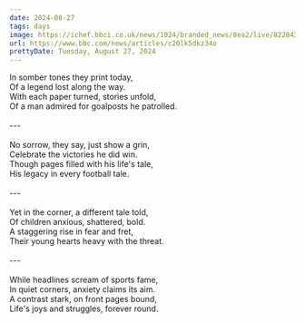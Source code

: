 ```yaml
---
date: 2024-08-27
tags: days
image: https://ichef.bbci.co.uk/news/1024/branded_news/8ea2/live/822843c0-63fc-11ef-b970-9f202720b57a.png
url: https://www.bbc.com/news/articles/c20lk5dkz34o
prettyDate: Tuesday, August 27, 2024
---
```

In somber tones they print today,<br>Of a legend lost along the way.<br>With each paper turned, stories unfold,<br>Of a man admired for goalposts he patrolled.<br><br>---<br><br>No sorrow, they say, just show a grin,<br>Celebrate the victories he did win.<br>Though pages filled with his life's tale,<br>His legacy in every football tale.<br><br>---<br><br>Yet in the corner, a different tale told,<br>Of children anxious, shattered, bold.<br>A staggering rise in fear and fret,<br>Their young hearts heavy with the threat.<br><br>---<br><br>While headlines scream of sports fame,<br>In quiet corners, anxiety claims its aim.<br>A contrast stark, on front pages bound,<br>Life's joys and struggles, forever round.